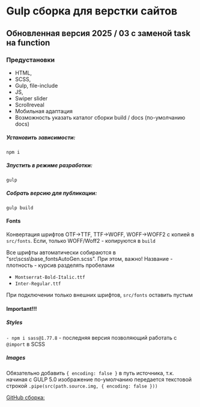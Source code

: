 # Gulp сборка для верстки сайтов

## Обновленная версия 2025 / 03 с заменой task на function

### Предустановки

- HTML,
- SCSS,
- Gulp, file-include
- JS,
- Swiper slider
- Scrollreveal
- Мобильная адаптация
- Возможность указать каталог сборки build / docs (по-умолчанию docs)

##### Установить зависимости:
```
npm i
```

##### Зпустить в режиме разработки:
```
gulp
```

##### Собрать версию для публикации:
```
gulp build
```

#### Fonts

Конвертация шрифтов OTF->TTF, TTF->WOFF, WOFF->WOFF2 с копией в `src/fonts`. Если, только WOFF/Woff2 - копируются в `build`

Все шрифты автоматически собираются в "src\scss\base\_fontsAutoGen.scss".
При этом, важно! Название - плотность - курсив разделять пробелами
- `Montserrat-Bold-Italic.ttf`
- `Inter-Regular.ttf`

При подключении только внешних шрифтов, `src/fonts` оставить пустым

#### Important!!!

##### Styles

`- npm i sass@1.77.8` - последняя версия позволяющий работать с `@import` в SCSS

##### Images

Обязательно добавить `{ encoding: false }` в путь источника, т.к. начиная с GULP 5.0 изображение по-умолчанию передается текстовой строкой
```.pipe(src(path.source.img, { encoding: false }))```

[GitHub сборка:](https://github.com/Kovalchuk-Alexandr/Gulp-v04-2025.git)
